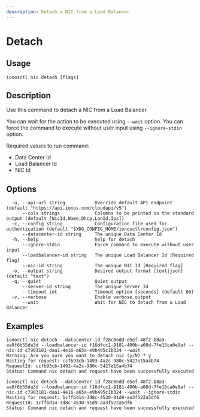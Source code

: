 ```yaml
---
description: Detach a NIC from a Load Balancer
---
```


# Detach

## Usage

```text
ionosctl nic detach [flags]
```

## Description

Use this command to detach a NIC from a Load Balancer.

You can wait for the action to be executed using `--wait` option. You can force the command to execute without user input using `--ignore-stdin` option.

Required values to run command:

* Data Center Id
* Load Balancer Id
* NIC Id

## Options

```text
  -u, --api-url string           Override default API endpoint (default "https://api.ionos.com/cloudapi/v5")
      --cols strings             Columns to be printed in the standard output (default [NicId,Name,Dhcp,LanId,Ips])
  -c, --config string            Configuration file used for authentication (default "$XDG_CONFIG_HOME/ionosctl/config.json")
      --datacenter-id string     The unique Data Center Id
  -h, --help                     help for detach
      --ignore-stdin             Force command to execute without user input
      --loadbalancer-id string   The unique Load Balancer Id [Required flag]
      --nic-id string            The unique NIC Id [Required flag]
  -o, --output string            Desired output format [text|json] (default "text")
  -q, --quiet                    Quiet output
      --server-id string         The unique Server Id
      --timeout int              Timeout option [seconds] (default 60)
  -v, --verbose                  Enable verbose output
      --wait                     Wait for NIC to detach from a Load Balancer
```

## Examples

```text
ionosctl nic detach --datacenter-id f28c0edd-d5ef-48f2-b8a3-aa8f6b55da3d --loadbalancer-id f16dfcc1-9181-400b-a08d-7fe15ca0e9af --nic-id c7903181-daa1-4e16-a65a-e9b495c1b324 --wait 
Warning: Are you sure you want to detach nic (y/N) ? y 
Waiting for request: ccfb93cb-1493-4a2c-980c-5427e15a4b74
RequestId: ccfb93cb-1493-4a2c-980c-5427e15a4b74
Status: Command nic detach and request have been successfully executed

ionosctl nic detach --datacenter-id f28c0edd-d5ef-48f2-b8a3-aa8f6b55da3d --loadbalancer-id f16dfcc1-9181-400b-a08d-7fe15ca0e9af --nic-id c7903181-daa1-4e16-a65a-e9b495c1b324 --wait --ignore-stdin 
Waiting for request: 1cffbd14-3d8c-4530-91d9-aa3f522a5df6
RequestId: 1cffbd14-3d8c-4530-91d9-aa3f522a5df6
Status: Command nic detach and request have been successfully executed
```

